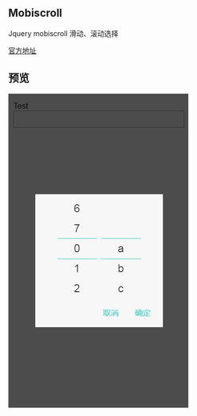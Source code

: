 Mobiscroll
----
Jquery mobiscroll 滑动、滚动选择

[官方地址](https://docs.mobiscroll.com/2-13-2)
  
 ## 预览
 ![Mobiscroll](https://github.com/WispYs/Web-Plugins/blob/master/img/mobiscroll.png "Mobiscroll")
